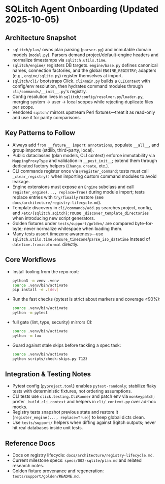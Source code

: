 # SQLitch Agent Onboarding (Updated 2025-10-05)

## Architecture Snapshot
- `sqlitch/plan/` owns plan parsing (`parser.py`) and immutable domain models (`model.py`). Parsers demand project/default-engine headers and normalize timestamps via `sqlitch.utils.time`.
- `sqlitch/engine/` registers DB targets. `engine/base.py` defines canonical names, connection factories, and the global `ENGINE_REGISTRY`; adapters (e.g., `engine/sqlite.py`) register themselves at import.
- `sqlitch/cli/` bootstraps Click. `cli/main.py` builds a `CLIContext` with config/env resolution, then hydrates command modules through `cli/commands/__init__.py`'s registry.
- Config resolution lives in `sqlitch/config/resolver.py`/`loader.py`, merging system → user → local scopes while rejecting duplicate files per scope.
- Vendored `sqitch/` mirrors upstream Perl fixtures—treat it as read-only and use it for parity comparisons.

## Key Patterns to Follow
- Always add `from __future__ import annotations`, populate `__all__`, and group imports (stdlib, third-party, local).
- Public dataclasses (plan models, CLI context) enforce immutability via `MappingProxyType` and validation in `__post_init__`; extend them through dedicated factory helpers (`Change.create`, etc.).
- CLI commands register once via `@register_command`; tests must call `_clear_registry()` when importing custom command modules to avoid leakage.
- Engine extensions must expose an `Engine` subclass and call `register_engine(..., replace=True)` during module import; tests replace entries with `try/finally` restore (see `docs/architecture/registry-lifecycle.md`).
- Template discovery in `cli/commands/add.py` searches project, config, and `/etc/{sqlitch,sqitch}`; reuse `_discover_template_directories` when introducing new script generators.
- Golden fixtures under `tests/support/golden/` are compared byte-for-byte; never normalize whitespace when loading them.
- Many tests assert timezone awareness—use `sqlitch.utils.time.ensure_timezone`/`parse_iso_datetime` instead of `datetime.fromisoformat` directly.

## Core Workflows
- Install tooling from the repo root:
	```bash
	python3 -m venv .venv
	source .venv/bin/activate
	pip install -e .[dev]
	```
- Run the fast checks (pytest is strict about markers and coverage ≥90%):
	```bash
	source .venv/bin/activate
	python -m pytest
	```
- full gate (lint, type, security) mirrors CI:
	```bash
	source .venv/bin/activate
	python -m tox
	```
- Guard against stale skips before tackling a spec task:
	```bash
	source .venv/bin/activate
	python scripts/check-skips.py T123
	```

## Integration & Testing Notes
- Pytest config (`pyproject.toml`) enables `pytest-randomly`; stabilize flaky tests with deterministic fixtures, not ordering assumptions.
- CLI tests use `click.testing.CliRunner` and patch env via `monkeypatch`; prefer `_build_cli_context` and helpers in `cli/_context.py` over ad-hoc mocks.
- Registry tests snapshot previous state and restore it (`register_engine(..., replace=True)`) to keep global dicts clean.
- Use `tests/support/` helpers when diffing against Sqitch outputs; never hit real databases inside unit tests.

## Reference Docs
- Docs on registry lifecycle: `docs/architecture/registry-lifecycle.md`.
- Current milestone specs: `specs/002-sqlite/plan.md` and related research notes.
- Golden fixture provenance and regeneration: `tests/support/golden/README.md`.
